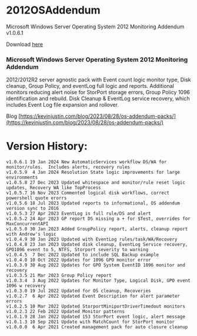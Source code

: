 # 2012OSAddendum
Microsoft Windows Server Operating System 2012 Monitoring Addendum v1.0.6.1

Download [here](https://github.com/theKevinJustin/2012OSAddendum/blob/main/Microsoft.Windows.Server.Operating.System.2012.Monitoring.Addendum.xml)

### Microsoft Windows Server Operating System 2012 Monitoring Addendum
2012/2012R2 server agnostic pack with Event count logic monitor type, Disk cleanup, Group Policy, and eventLog full logic and reports.  Additional monitors reducing alert noise for StorPort storage errors, Group Policy 1096 identification and rebuild.  Disk Cleanup & EventLog service recovery, which includes Event Log file expansion and rollover.

Blog [https://kevinjustin.com/blog/2023/08/28/os-addendum-packs/](https://kevinjustin.com/blog/2023/08/28/os-addendum-packs/)

# Version History:
```
v1.0.6.1 19 Jan 2024 New AutomaticServices workflow DS/WA for monitor/rules.  Includes alerts, recovery rules
v1.0.5.9  4 Jan 2024 Resolution State logic improvements for large environments
v1.0.5.8 27 Dec 2023 Updated whitespace and monitor/rule reset logic updates, Recovery WA like TopProcess
v1.0.5.7 16 Nov 2023 Commented logical disk workflows, correct powershell quote erorrs
v1.0.5.6 18 Jul 2023 Updated reports to informational, OS addendum version sync to 2016
v1.0.5.3 27 Apr 2023 EventLog is full rule/DS and alert
v1.0.5.2 24 Apr 2023 GP report DS missing a + for $Test, overrides for MaxConcurrentAPI
v1.0.5.0 30 Jan 2023 Added GroupPolicy report, alerts, cleanup report with Andrew's logic
v1.0.4.9 30 Jan 2023 Updated with EventLog rules/task/WA/Recovery
v1.0.4.8 23 Jan 2023 Updated disk cleanup, EventLog Service recovery, GPO1096 event to 5, NTFS, Storport severity to warning
v1.0.4.5  7 Dec 2022 Updated to include SQL Backup example
v1.0.4.0 10 Oct 2022 Updates for 1096 GPO monitor error
v1.0.3.9 30 Aug 2022 Updates for GPO System EventID 1096 monitor and recovery
v1.0.3.5 21 Mar 2023 Group Policy report
v1.0.3.4  3 Aug 2022 Updates for Monitor Type, Logical Disk, GPO event 1096 w recovery
v1.0.3.0 19 Jul 2022 Updated for OS cleanup, Recoveries
v1.0.2.7  6 Apr 2022 Updated Event Description for alert parameter errors
v1.0.2.5 10 Mar 2022 Updated StorportMiniportDriverTimedout monitors
v1.0.2.3 22 Feb 2022 Updated Monitor patterns
v1.0.1.9 28 Jan 2022 Updated 153 StorPort event logic, alert message
v1.0.1.3 10 Sep 2021 Update with MatchCount for StorPort monitor
v1.0.0.0  6 Apr 2021 Created management pack for auto closure cleanup
```
